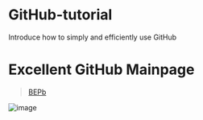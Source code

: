 # GitHub-tutorial
Introduce how to simply and efficiently use GitHub





# Excellent GitHub Mainpage

> [BEPb](https://github.com/BEPb/BEPb)

![image](https://github.com/hcysky/GitHub-tutorial/assets/64795241/be860b00-6f4f-4f16-8dfc-239729482847)

